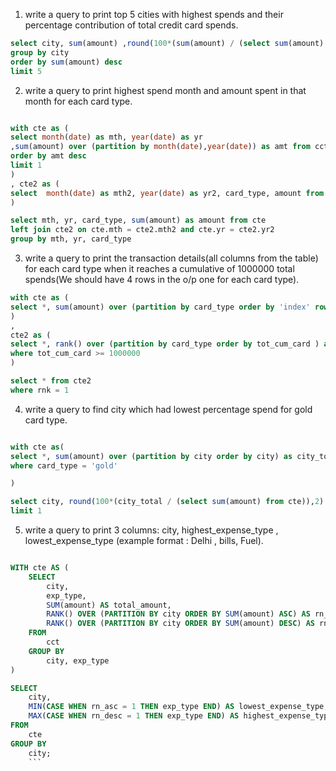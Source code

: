 1. write a query to print top 5 cities with highest spends and their percentage contribution of total credit card spends.

```sql
select city, sum(amount) ,round(100*(sum(amount) / (select sum(amount) from cct)),2) as per_contribution from cct 
group by city
order by sum(amount) desc
limit 5
```

2. write a query to print highest spend month and amount spent in that month for each card type.

```sql

with cte as (
select month(date) as mth, year(date) as yr
,sum(amount) over (partition by month(date),year(date)) as amt from cct
order by amt desc 
limit 1
) 
, cte2 as (
select  month(date) as mth2, year(date) as yr2, card_type, amount from cct
)

select mth, yr, card_type, sum(amount) as amount from cte 
left join cte2 on cte.mth = cte2.mth2 and cte.yr = cte2.yr2
group by mth, yr, card_type
```

3. write a query to print the transaction details(all columns from the table) for each card type when it reaches a cumulative of 1000000 total spends(We should have 4 rows in the o/p one for each card type).


```sql
with cte as (
select *, sum(amount) over (partition by card_type order by 'index' rows between unbounded preceding and current row ) as tot_cum_card from cct
)
,
cte2 as (
select *, rank() over (partition by card_type order by tot_cum_card ) as rnk from cte
where tot_cum_card >= 1000000
)

select * from cte2 
where rnk = 1
```


4. write a query to find city which had lowest percentage spend for gold card type.

```sql

with cte as(
select *, sum(amount) over (partition by city order by city) as city_total from cct
where card_type = 'gold'

)

select city, round(100*(city_total / (select sum(amount) from cte)),2) as percent from cte
limit 1
```

5. write a query to print 3 columns:  city, highest_expense_type , lowest_expense_type (example format : Delhi , bills, Fuel).

```sql

WITH cte AS (
    SELECT
        city,
        exp_type,
        SUM(amount) AS total_amount,
        RANK() OVER (PARTITION BY city ORDER BY SUM(amount) ASC) AS rn_asc,
        RANK() OVER (PARTITION BY city ORDER BY SUM(amount) DESC) AS rn_desc
    FROM
        cct
    GROUP BY
        city, exp_type
)

SELECT
    city,
    MIN(CASE WHEN rn_asc = 1 THEN exp_type END) AS lowest_expense_type,
    MAX(CASE WHEN rn_desc = 1 THEN exp_type END) AS highest_expense_type
FROM
    cte
GROUP BY
    city;
    ```